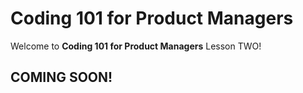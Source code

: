 # Coding 101 for Product Managers
Welcome to **Coding 101 for Product Managers** Lesson TWO!

## COMING SOON!
